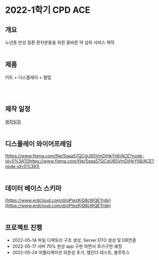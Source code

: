 # 2022-1학기 CPD ACE

## 개요

노년층 만성 질환 환자분들을 위한 올바른 약 섭취 서비스 제작
<br/><br/>
## 제품

키트 + 디스플레이  + 웹앱

<br/><br/>
## 제작 일정


[제작일정](https://www.notion.so/f7e4edbade934d989d901cf52a58e419)
<br/><br/>
## 디스플레이 와이어프레임


[https://www.figma.com/file/5gaa57QCgU65VmDjHkYIj8/ACE?node-id=0%3A1](https://www.figma.com/file/5gaa57QCgU65VmDjHkYIj8/ACE?node-id=0%3A1)
<br/><br/>
## 데이터 베이스 스키마

[https://www.erdcloud.com/d/pPtezKjQ8cWQEYrdp](https://www.erdcloud.com/d/pPtezKjQ8cWQEYrdp)
<br/><br/>
## 프로젝트 진행
- 2022-05-14 파일 디렉토리 구조 생성, Server DTO 생성 및 DB연결
- 2022-05-17 서버 70% 완성 app 구현 하면서 추가구현 예정
- 2022-05-24 어플리케이션 의존성 추가, 캘린더 테스트, 블루투스 
